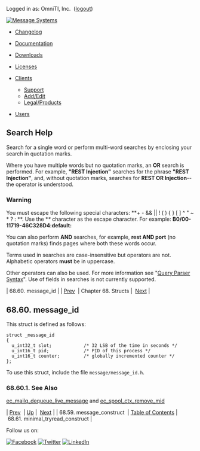 Logged in as: OmniTI, Inc.  ([logout](https://support.messagesystems.com/logout.php))

[![Message Systems](https://support.messagesystems.com/images/ms-white205.png)](https://support.messagesystems.com/start.php) 

*   [Changelog](https://support.messagesystems.com/start.php?show=changelog)
*   [Documentation](https://support.messagesystems.com/docs/)
*   [Downloads](https://support.messagesystems.com/start.php)

*   [Licenses](https://support.messagesystems.com/license_summary.php)
*   <a href="">Clients</a>
    *   [Support](https://support.messagesystems.com/cs.php)
    *   [Add/Edit](https://support.messagesystems.com/edit_client.php)
    *   [Legal/Products](https://support.messagesystems.com/edit_products.php)
*   [Users](https://support.messagesystems.com/edit_customer.php)

## Search Help

Search for a single word or perform multi-word searches by enclosing your search in quotation marks.

Where you have multiple words but no quotation marks, an **OR** search is performed. For example, **"REST Injection"** searches for the phrase **"REST Injection"**, and, without quotation marks, searches for **REST OR Injection**--the operator is understood.

### Warning

You must escape the following special characters: **+ - && || ! ( ) { } [ ] ^ " ~ * ? : \**. Use the **\** character as the escape character. For example: **B0/00-11719-46C328D4\:default\:**

You can also perform **AND** searches, for example, **rest AND port** (no quotation marks) finds pages where both these words occur.

Terms used in searches are case-insensitive but operators are not. Alphabetic operators **must** be in uppercase.

Other operators can also be used. For more information see "[Query Parser Syntax](https://lucene.apache.org/core/old_versioned_docs/versions/3_0_0/queryparsersyntax.html)". Use of fields in searches is not currently supported.

| 68.60. message_id |
| [Prev](structs.message_construct.php)  | Chapter 68. Structs |  [Next](structs.minimal_tryread_construct.php) |

## 68.60. message_id

This struct is defined as follows:

```
struct _message_id
{
  u_int32_t slot;            /* 32 LSB of the time in seconds */
  u_int16_t pid;             /* PID of this process */
  u_int16_t counter;         /* globally incremented counter */
};
```

To use this struct, include the file `message/message_id.h`.

### 68.60.1. See Also

[ec_mailq_dequeue_live_message](apis.ec_mailq_dequeue_live_message.php "ec_mailq_dequeue_live_message") and [ec_spool_ctx_remove_mid](apis.ec_spool_ctx_remove_mid.php "ec_spool_ctx_remove_mid")

| [Prev](structs.message_construct.php)  | [Up](structs.php) |  [Next](structs.minimal_tryread_construct.php) |
| 68.59. message_construct  | [Table of Contents](index.php) |  68.61. minimal_tryread_construct |

Follow us on:

[![Facebook](https://support.messagesystems.com/images/icon-facebook.png)](http://www.facebook.com/messagesystems) [![Twitter](https://support.messagesystems.com/images/icon-twitter.png)](http://twitter.com/#!/MessageSystems) [![LinkedIn](https://support.messagesystems.com/images/icon-linkedin.png)](http://www.linkedin.com/company/message-systems)